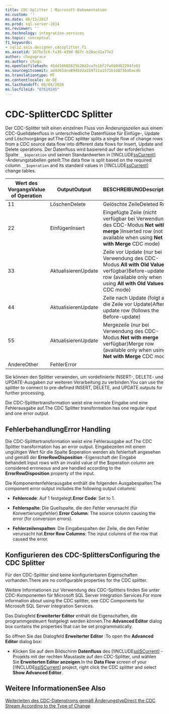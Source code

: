 ```yaml
---
title: CDC-Splitter | Microsoft-Dokumentation
ms.custom: ''
ms.date: 06/13/2017
ms.prod: sql-server-2014
ms.reviewer: ''
ms.technology: integration-services
ms.topic: conceptual
f1_keywords:
- sql12.ssis.designer.cdcsplitter.f1
ms.assetid: 167bc5c6-fa36-439d-987c-b20acd1a77e2
author: chugugrace
ms.author: chugu
ms.openlocfilehash: 45dd16602625b28d2ca7e16f2fa6b0d62294fe81
ms.sourcegitcommit: ad4d92dce894592a259721a1571b1d8736abacdb
ms.translationtype: MT
ms.contentlocale: de-DE
ms.lasthandoff: 08/04/2020
ms.locfileid: "87619245"
---
```

# <a name="cdc-splitter"></a><span data-ttu-id="8a825-102">CDC-Splitter</span><span class="sxs-lookup"><span data-stu-id="8a825-102">CDC Splitter</span></span>
  <span data-ttu-id="8a825-103">Der CDC-Splitter teilt einen einzelnen Fluss von Änderungszeilen aus einem CDC-Quelldatenfluss in unterschiedliche Datenflüsse für Einfüge-, Update und Löschvorgänge auf.</span><span class="sxs-lookup"><span data-stu-id="8a825-103">The CDC splitter splits a single flow of change rows from a CDC source data flow into different data flows for Insert, Update and Delete operations.</span></span> <span data-ttu-id="8a825-104">Der Datenfluss wird basierend auf der erforderlichen Spalte `__$operation` und seinen Standardwerten in [!INCLUDE[ssCurrent](../../includes/sscurrent-md.md)] -Änderungstabellen geteilt.</span><span class="sxs-lookup"><span data-stu-id="8a825-104">The data flow is split based on the required column `__$operation` and its standard values in [!INCLUDE[ssCurrent](../../includes/sscurrent-md.md)] change tables.</span></span>  
  
|<span data-ttu-id="8a825-105">Wert des Vorgangs</span><span class="sxs-lookup"><span data-stu-id="8a825-105">Value of Operation</span></span>|<span data-ttu-id="8a825-106">Output</span><span class="sxs-lookup"><span data-stu-id="8a825-106">Output</span></span>|<span data-ttu-id="8a825-107">BESCHREIBUNG</span><span class="sxs-lookup"><span data-stu-id="8a825-107">Description</span></span>|  
|------------------------|------------|-----------------|  
|<span data-ttu-id="8a825-108">1</span><span class="sxs-lookup"><span data-stu-id="8a825-108">1</span></span>|<span data-ttu-id="8a825-109">Löschen</span><span class="sxs-lookup"><span data-stu-id="8a825-109">Delete</span></span>|<span data-ttu-id="8a825-110">Gelöschte Zeile</span><span class="sxs-lookup"><span data-stu-id="8a825-110">Deleted Row</span></span>|  
|<span data-ttu-id="8a825-111">2</span><span class="sxs-lookup"><span data-stu-id="8a825-111">2</span></span>|<span data-ttu-id="8a825-112">Einfügen</span><span class="sxs-lookup"><span data-stu-id="8a825-112">Insert</span></span>|<span data-ttu-id="8a825-113">Eingefügte Zeile (nicht verfügbar bei Verwendung des CDC-Modus **Net with merge** )</span><span class="sxs-lookup"><span data-stu-id="8a825-113">Inserted row (not available when using **Net with Merge** CDC mode)</span></span>|  
|<span data-ttu-id="8a825-114">3</span><span class="sxs-lookup"><span data-stu-id="8a825-114">3</span></span>|<span data-ttu-id="8a825-115">Aktualisieren</span><span class="sxs-lookup"><span data-stu-id="8a825-115">Update</span></span>|<span data-ttu-id="8a825-116">Zeile vor Update (nur bei Verwendung des CDC-Modus **All with Old Values** verfügbar)</span><span class="sxs-lookup"><span data-stu-id="8a825-116">Before-update row (available only when using **All with Old Values** CDC mode)</span></span>|  
|<span data-ttu-id="8a825-117">4</span><span class="sxs-lookup"><span data-stu-id="8a825-117">4</span></span>|<span data-ttu-id="8a825-118">Aktualisieren</span><span class="sxs-lookup"><span data-stu-id="8a825-118">Update</span></span>|<span data-ttu-id="8a825-119">Zeile nach Update (folgt auf die Zeile vor Update)</span><span class="sxs-lookup"><span data-stu-id="8a825-119">After-update row (follows the Before-update)</span></span>|  
|<span data-ttu-id="8a825-120">5</span><span class="sxs-lookup"><span data-stu-id="8a825-120">5</span></span>|<span data-ttu-id="8a825-121">Aktualisieren</span><span class="sxs-lookup"><span data-stu-id="8a825-121">Update</span></span>|<span data-ttu-id="8a825-122">Mergezeile (nur bei Verwendung des CDC-Modus **Net with merge** verfügbar)</span><span class="sxs-lookup"><span data-stu-id="8a825-122">Merge row (available only when using **Net with Merge** CDC mode)</span></span>|  
|<span data-ttu-id="8a825-123">Andere</span><span class="sxs-lookup"><span data-stu-id="8a825-123">Other</span></span>|<span data-ttu-id="8a825-124">Fehler</span><span class="sxs-lookup"><span data-stu-id="8a825-124">Error</span></span>||  
  
 <span data-ttu-id="8a825-125">Sie können den Splitter verwenden, um vordefinierte INSERT-, DELETE- und UPDATE-Ausgaben zur weiteren Verarbeitung zu verbinden.</span><span class="sxs-lookup"><span data-stu-id="8a825-125">You can use the splitter to connect to pre-defined INSERT, DELETE, and UPDATE outputs for further processing.</span></span>  
  
 <span data-ttu-id="8a825-126">Die CDC-Splittertransformation weist eine normale Eingabe und eine Fehlerausgabe auf.</span><span class="sxs-lookup"><span data-stu-id="8a825-126">The CDC Splitter transformation has one regular input and one error output.</span></span>  
  
## <a name="error-handling"></a><span data-ttu-id="8a825-127">Fehlerbehandlung</span><span class="sxs-lookup"><span data-stu-id="8a825-127">Error Handling</span></span>  
 <span data-ttu-id="8a825-128">Die CDC-Splittertransformation weist eine Fehlerausgabe auf.</span><span class="sxs-lookup"><span data-stu-id="8a825-128">The CDC Splitter transformation has an error output.</span></span> <span data-ttu-id="8a825-129">Eingabezeilen mit einem ungültigen Wert für die Spalte $operation werden als fehlerhaft angesehen und gemäß der **ErrorRowDisposition** -Eigenschaft der Eingabe behandelt.</span><span class="sxs-lookup"><span data-stu-id="8a825-129">Input rows with an invalid value of the $operation column are considered erroneous and are handled according to the **ErrorRowDisposition** property of the input.</span></span>  
  
 <span data-ttu-id="8a825-130">Die Komponentenfehlerausgabe enthält die folgenden Ausgabespalten:</span><span class="sxs-lookup"><span data-stu-id="8a825-130">The component error output includes the following output columns:</span></span>  
  
-   <span data-ttu-id="8a825-131">**Fehlercode**: Auf 1 festgelegt.</span><span class="sxs-lookup"><span data-stu-id="8a825-131">**Error Code**: Set to 1.</span></span>  
  
-   <span data-ttu-id="8a825-132">**Fehlerspalte**: Die Quellspalte, die den Fehler verursacht (für Konvertierungsfehler).</span><span class="sxs-lookup"><span data-stu-id="8a825-132">**Error Column**: The source column causing the error (for conversion errors).</span></span>  
  
-   <span data-ttu-id="8a825-133">**Fehlerzeilenspalten**: Die Eingabespalten der Zeile, die den Fehler verursacht hat.</span><span class="sxs-lookup"><span data-stu-id="8a825-133">**Error Row Columns**: The input columns of the row that caused the error.</span></span>  
  
## <a name="configuring-the-cdc-splitter"></a><span data-ttu-id="8a825-134">Konfigurieren des CDC-Splitters</span><span class="sxs-lookup"><span data-stu-id="8a825-134">Configuring the CDC Splitter</span></span>  
 <span data-ttu-id="8a825-135">Für den CDC-Splitter sind keine konfigurierbaren Eigenschaften vorhanden.</span><span class="sxs-lookup"><span data-stu-id="8a825-135">There are no configurable properties for the CDC splitter.</span></span>  
  
 <span data-ttu-id="8a825-136">Weitere Informationen zur Verwendung des CDC-Splitters finden Sie unter CDC-Komponenten für Microsoft SQL Server Integration Services.</span><span class="sxs-lookup"><span data-stu-id="8a825-136">For more information about using the CDC splitter, see CDC Components for Microsoft SQL Server Integration Services.</span></span>  
  
 <span data-ttu-id="8a825-137">Das Dialogfeld **Erweiterter Editor** enthält die Eigenschaften, die programmgesteuert festgelegt werden können.</span><span class="sxs-lookup"><span data-stu-id="8a825-137">The **Advanced Editor** dialog box contains the properties that can be set programmatically.</span></span>  
  
 <span data-ttu-id="8a825-138">So öffnen Sie das Dialogfeld **Erweiterter Editor** :</span><span class="sxs-lookup"><span data-stu-id="8a825-138">To open the **Advanced Editor** dialog box:</span></span>  
  
-   <span data-ttu-id="8a825-139">Klicken Sie auf dem Bildschirm **Datenfluss** des [!INCLUDE[ssISCurrent](../../includes/ssiscurrent-md.md)] -Projekts mit der rechten Maustaste auf den CDC-Splitter, und wählen Sie **Erweiterten Editor anzeigen**.</span><span class="sxs-lookup"><span data-stu-id="8a825-139">In the **Data Flow** screen of your [!INCLUDE[ssISCurrent](../../includes/ssiscurrent-md.md)] project, right click the CDC splitter and select **Show Advanced Editor**.</span></span>  
  
## <a name="see-also"></a><span data-ttu-id="8a825-140">Weitere Informationen</span><span class="sxs-lookup"><span data-stu-id="8a825-140">See Also</span></span>  
 [<span data-ttu-id="8a825-141">Weiterleiten des CDC-Datenstroms gemäß Änderungstyp</span><span class="sxs-lookup"><span data-stu-id="8a825-141">Direct the CDC Stream According to the Type of Change</span></span>](direct-the-cdc-stream-according-to-the-type-of-change.md)  
  
  
